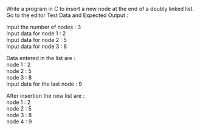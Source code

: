 Write a program in C to insert a new node at the end of a doubly linked list. Go to the editor
Test Data and Expected Output :

Input the number of nodes : 3                                                                                
 Input data for node 1 : 2                                                                                    
 Input data for node 2 : 5                                                                                    
 Input data for node 3 : 8                                                                                    
                                                                                                              
 Data entered in the list are :                                                                               
 node 1 : 2                                                                                                   
 node 2 : 5                                                                                                   
 node 3 : 8                                                                                                   
 Input data for the last node : 9                                                                             
                                                                                                              
 After insertion the new list are :                                                                           
 node 1 : 2                                                                                                   
 node 2 : 5                                                                                                   
 node 3 : 8                                                                                                   
 node 4 : 9 
